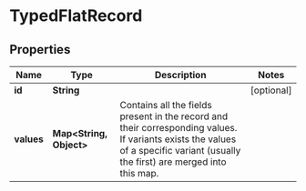 

# TypedFlatRecord


## Properties

Name | Type | Description | Notes
------------ | ------------- | ------------- | -------------
**id** | **String** |  |  [optional]
**values** | **Map&lt;String, Object&gt;** | Contains all the fields present in the record and their corresponding values. If variants exists the values of a specific variant (usually the first) are merged into this map. | 



